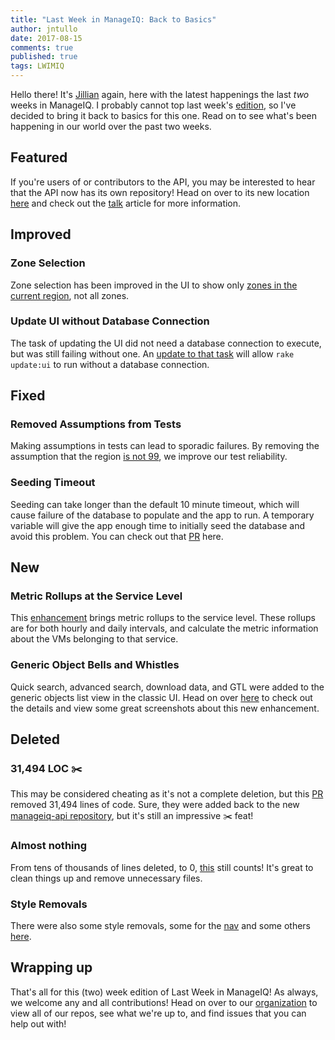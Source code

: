 ```yaml
---
title: "Last Week in ManageIQ: Back to Basics"
author: jntullo
date: 2017-08-15
comments: true
published: true
tags: LWIMIQ
---
```


Hello there! It's [Jillian](https://github.com/jntullo) again, here with the latest happenings the last *two* weeks in ManageIQ. 
I probably cannot top last week's [edition](http://manageiq.org/blog/2017/08/limericks-week-in-miq/), so I've decided to
bring it back to basics for this one. Read on to see what's been happening in our world over the past two weeks. 

## Featured

If you're users of or contributors to the API, you may be interested to hear that the API now has its own repository!
Head on over to its new location [here](https://github.com/ManageIQ/manageiq-api) and check out the [talk](http://talk.manageiq.org/t/proposed-split-repo-manageiq-api/2587/3) 
article for more information.

## Improved

### Zone Selection
Zone selection has been improved in the UI to show only [zones in the current region](https://github.com/ManageIQ/manageiq-ui-classic/pull/1769), not all zones. 

### Update UI without Database Connection
The task of updating the UI did not need a database connection to execute, but was still failing without one. An [update to that task](https://github.com/ManageIQ/manageiq-ui-classic/pull/1887)
will allow `rake update:ui` to run without a database connection. 

## Fixed

### Removed Assumptions from Tests 
Making assumptions in tests can lead to sporadic failures. By removing the assumption that the region [is not 99](https://github.com/ManageIQ/manageiq/pull/15731), we improve our test reliability. 

### Seeding Timeout
Seeding can take longer than the default 10 minute timeout, which will cause failure of the database to populate and the app to run. A temporary variable
will give the app enough time to initially seed the database and avoid this problem. You can check out that [PR](https://github.com/ManageIQ/manageiq/pull/15595) here.

## New

### Metric Rollups at the Service Level
This [enhancement](https://github.com/ManageIQ/manageiq/pull/15695) brings metric rollups to the service level. These rollups are for both
hourly and daily intervals, and calculate the metric information about the VMs belonging to that service.

### Generic Object Bells and Whistles
Quick search, advanced search, download data, and GTL were added to the generic objects list view in the classic UI. Head on over 
[here](https://github.com/ManageIQ/manageiq-ui-classic/pull/1788) to check out the details and view some great screenshots about this new enhancement.

## Deleted

### 31,494 LOC :scissors:
This may be considered cheating as it's not a complete deletion, but this [PR](https://github.com/ManageIQ/manageiq/pull/15682) removed
31,494 lines of code. Sure, they were added back to the new [manageiq-api repository](https://github.com/ManageIQ/manageiq-api), but it's still an impressive :scissors: feat!

### Almost nothing
From tens of thousands of lines deleted, to 0, [this](https://github.com/ManageIQ/manageiq-ui-classic/pull/1820) still counts! It's great to clean things up
and remove unnecessary files.

### Style Removals
There were also some style removals, some for the [nav](https://github.com/ManageIQ/manageiq-ui-classic/pull/1803) and some others [here](https://github.com/ManageIQ/manageiq-ui-classic/pull/1802).

## Wrapping up

That's all for this (two) week edition of Last Week in ManageIQ! As always, we welcome any and all contributions! Head on over to our [organization](https://github.com/manageiq) to
view all of our repos, see what we're up to, and find issues that you can help out with!
